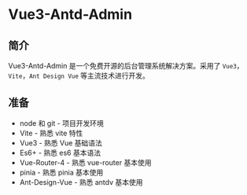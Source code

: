 # Vue3-Antd-Admin

## 简介

Vue3-Antd-Admin 是一个免费开源的后台管理系统解决方案。采用了 `Vue3`，`Vite`，`Ant Design Vue` 等主流技术进行开发。

## 准备

- node 和 git - 项目开发环境
- Vite - 熟悉 vite 特性
- Vue3 - 熟悉 Vue 基础语法
- Es6+ - 熟悉 es6 基本语法
- Vue-Router-4 - 熟悉 vue-router 基本使用
- pinia - 熟悉 pinia 基本使用
- Ant-Design-Vue - 熟悉 antdv 基本使用
